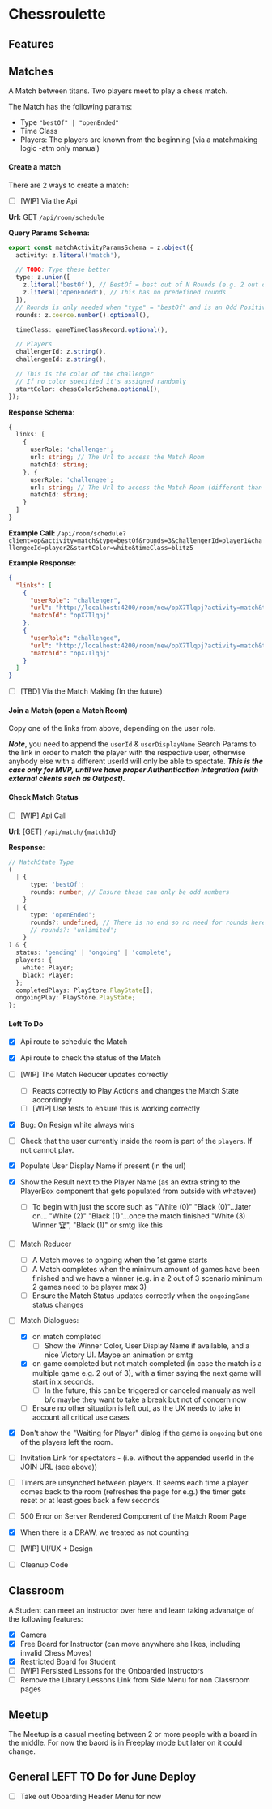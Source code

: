 # Chessroulette

## Features

## Matches

A Match between titans. Two players meet to play a chess match.

The Match has the following params:

- Type `"bestOf" | "openEnded"`
- Time Class
- Players: The players are known from the beginning (via a matchmaking logic -atm only manual)

#### Create a match

There are 2 ways to create a match:

- [ ] [WIP] Via the Api

**Url:** GET `/api/room/schedule`

**Query Params Schema:**

```ts
export const matchActivityParamsSchema = z.object({
  activity: z.literal('match'),

  // TODO: Type these better
  type: z.union([
    z.literal('bestOf'), // BestOf = best out of N Rounds (e.g. 2 out of 3, 3 out of 5, etc...)
    z.literal('openEnded'), // This has no predefined rounds
  ]),
  // Rounds is only needed when "type" = "bestOf" and is an Odd Positive Number
  rounds: z.coerce.number().optional(),

  timeClass: gameTimeClassRecord.optional(),

  // Players
  challengerId: z.string(),
  challengeeId: z.string(),

  // This is the color of the challenger
  // If no color specified it's assigned randomly
  startColor: chessColorSchema.optional(),
});
```

**Response Schema**:

```ts
{
  links: [
    {
      userRole: 'challenger';
      url: string; // The Url to access the Match Room
      matchId: string;
    }, {
      userRole: 'challengee';
      url: string; // The Url to access the Match Room (different than the challenger's link)
      matchId: string;
    }
  ]
}
```

**Example Call:** `/api/room/schedule?client=op&activity=match&type=bestOf&rounds=3&challengerId=player1&challengeeId=player2&startColor=white&timeClass=blitz5`

**Example Response:**

```json
{
  "links": [
    {
      "userRole": "challenger",
      "url": "http://localhost:4200/room/new/opX7Tlqpj?activity=match&type=bestOf&rounds=3&timeClass=blitz5&challengerId=player1&challengeeId=player2&startColor=white&challenger=1",
      "matchId": "opX7Tlqpj"
    },
    {
      "userRole": "challengee",
      "url": "http://localhost:4200/room/new/opX7Tlqpj?activity=match&type=bestOf&rounds=3&timeClass=blitz5&challengerId=player1&challengeeId=player2&startColor=white&flipped=1",
      "matchId": "opX7Tlqpj"
    }
  ]
}
```

- [ ] [TBD] Via the Match Making (In the future)

#### Join a Match (open a Match Room)

Copy one of the links from above, depending on the user role.

**_Note_**, you need to append the `userId` & `userDisplayName` Search Params to the link in order to match the player with the respective user, otherwise anybody else with a different userId will only be able to spectate.
_**This is the case only for MVP, until we have proper Authentication Integration (with external clients such as Outpost).**_

#### Check Match Status

- [ ] [WIP] Api Call

**Url**: [GET] `/api/match/{matchId}`

**Response**:

```ts
// MatchState Type
(
  | {
      type: 'bestOf';
      rounds: number; // Ensure these can only be odd numbers
    }
  | {
      type: 'openEnded';
      rounds?: undefined; // There is no end so no need for rounds here
      // rounds?: 'unlimited';
    }
) & {
  status: 'pending' | 'ongoing' | 'complete';
  players: {
    white: Player;
    black: Player;
  };
  completedPlays: PlayStore.PlayState[];
  ongoingPlay: PlayStore.PlayState;
};
```

#### Left To Do

- [x] Api route to schedule the Match
- [x] Api route to check the status of the Match
- [ ] [WIP] The Match Reducer updates correctly
  - [ ] Reacts correctly to Play Actions and changes the Match State accordingly
  - [ ] [WIP] Use tests to ensure this is working correctly
- [x] Bug: On Resign white always wins
- [ ] Check that the user currently inside the room is part of the `players`. If not cannot play.
- [x] Populate User Display Name if present (in the url)
- [x] Show the Result next to the Player Name (as an extra string to the PlayerBox component that gets populated from outside with whatever)
  - [ ] To begin with just the score such as "White (0)" "Black (0)"...later on... "White (2)" "Black (1)"...once the match finished "White (3) Winner 🏆", "Black (1)" or smtg like this
- [ ] Match Reducer
  - [ ] A Match moves to ongoing when the 1st game starts
  - [ ] A Match completes when the minimum amount of games have been finished and we have a winner (e.g. in a 2 out of 3 scenario minimum 2 games need to be player max 3)
  - [ ] Ensure the Match Status updates correctly when the `ongoingGame` status changes
- [ ] Match Dialogues:
  - [x] on match completed
    - [ ] Show the Winner Color, User Display Name if available, and a nice Victory UI. Maybe an animation or smtg
  - [x] on game completed but not match completed (in case the match is a multiple game e.g. 2 out of 3), with a timer saying the next game will start in x seconds.
    - [ ] In the future, this can be triggered or canceled manualy as well b/c maybe they want to take a break but not of concern now
  - [ ] Ensure no other situation is left out, as the UX needs to take in account all critical use cases
- [x] Don't show the "Waiting for Player" dialog if the game is `ongoing` but one of the players left the room.
- [ ] Invitation Link for spectators - (i.e. without the appended userId in the JOIN URL (see above))
- [ ] Timers are unsynched between players. It seems each time a player comes back to the room (refreshes the page for e.g.) the timer gets reset or at least goes back a few seconds
- [ ] 500 Error on Server Rendered Component of the Match Room Page
- [x] When there is a DRAW, we treated as not counting

- [ ] [WIP] UI/UX + Design
- [ ] Cleanup Code

## Classroom

A Student can meet an instructor over here and learn taking advanatge of the following features:

- [x] Camera
- [x] Free Board for Instructor (can move anywhere she likes, including invalid Chess Moves)
- [x] Restricted Board for Student
- [ ] [WIP] Persisted Lessons for the Onboarded Instructors
- [ ] Remove the Library Lessons Link from Side Menu for non Classroom pages

## Meetup

The Meetup is a casual meeting between 2 or more people with a board in the middle. For now the baord is in Freeplay mode but later on it could change.

## General LEFT TO Do for June Deploy

- [ ] Take out Oboarding Header Menu for now
